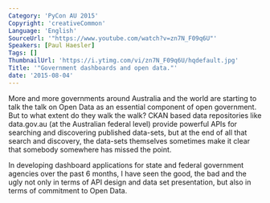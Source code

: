 ```yaml
---
Category: 'PyCon AU 2015'
Copyright: 'creativeCommon'
Language: 'English'
SourceUrl: '"https://www.youtube.com/watch?v=zn7N_F09q6U"'
Speakers: [Paul Haesler]
Tags: []
ThumbnailUrl: 'https://i.ytimg.com/vi/zn7N_F09q6U/hqdefault.jpg'
Title: '"Government dashboards and open data."'
date: '2015-08-04'
---
```

More and more governments around Australia and the world are starting to talk the talk on Open Data as an essential component of open government.  But to what extent do they walk the walk?  CKAN based data repositories like data.gov.au (at the Australian federal level) provide powerful APIs for searching and discovering published data-sets, but at the end of all that search and discovery, the data-sets themselves sometimes make it clear that somebody somewhere has missed the point.

In developing dashboard applications for state and federal government agencies over the past 6 months, I have seen the good, the bad and the ugly not only in terms of API design and data set presentation, but also in terms of commitment to Open Data.

